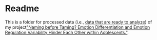 # Readme 

This is a folder for processed data (i.e., [data that are ready to analyze](https://www.psychologicalscience.org/publications/psychological_science/ps-submissions#data)) of my project["Naming before Taming? Emotion Differentiation and Emotion Regulation Variability Hinder Each Other within Adolescents."](https://osf.io/cq6n4/). 